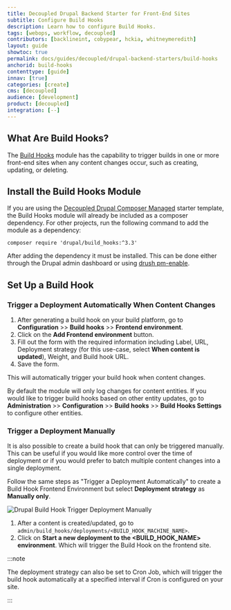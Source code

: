 ```yaml
---
title: Decoupled Drupal Backend Starter for Front-End Sites
subtitle: Configure Build Hooks
description: Learn how to configure Build Hooks.
tags: [webops, workflow, decoupled]
contributors: [backlineint, cobypear, hckia, whitneymeredith]
layout: guide
showtoc: true
permalink: docs/guides/decoupled/drupal-backend-starters/build-hooks
anchorid: build-hooks
contenttype: [guide]
innav: [true]
categories: [create]
cms: [decoupled]
audience: [development]
product: [decoupled]
integration: [--]
---
```


## What Are Build Hooks?

The [Build Hooks](https://www.drupal.org/project/build_hooks) module has the
capability to trigger builds in one or more front-end sites when any content
changes occur, such as creating, updating, or deleting.

## Install the Build Hooks Module

If you are using the [Decoupled Drupal Composer Managed](https://github.com/pantheon-systems/drupal-composer-managed)
starter template, the Build Hooks module will already be included as a composer dependency. For other projects, run the following command to add the module as a dependency:

```
composer require 'drupal/build_hooks:^3.3'
```

After adding the dependency it must be installed. This can be done either
through the Drupal admin dashboard or using [drush pm-enable](https://drushcommands.com/drush-9x/pm/pm:enable/).

## Set Up a Build Hook

### Trigger a Deployment Automatically When Content Changes

1. After generating a build hook on your build platform, go to
   **Configuration** >> **Build hooks** >> **Frontend environment**.
1. Click on the **Add Frontend environment** button.
1. Fill out the form with the required information including Label, URL,
   Deployment strategy (for this use-case, select **When content is updated**), Weight, and Build hook URL.
1. Save the form.

This will automatically trigger your build hook when content changes.

<Alert title="Note"  type="info" >

By default the module will only log changes for content entities. If you would like to trigger build hooks based on other entity updates, go to
**Administration** >> **Configuration** >> **Build hooks** >> **Build Hooks
Settings** to configure other entities.

</Alert>

### Trigger a Deployment Manually

It is also possible to create a build hook that can only be triggered manually. This can be useful if you would like more control over the time of deployment or if you would prefer to batch multiple content changes into a single deployment.

Follow the same steps as "Trigger a Deployment Automatically" to create a Build Hook Frontend Environment but select **Deployment strategy** as **Manually only**.

![Drupal Build Hook Trigger Deployment Manually](../../../static/img/drupal-trigger-deployment-manually.gif)

1. After a content is created/updated, go to
   `admin/build_hooks/deployments/<BUILD_HOOK_MACHINE_NAME>`.
2. Click on **Start a new deployment to the <BUILD_HOOK_NAME> environment**.
   Which will trigger the Build Hook on the frontend site.

:::note

The deployment strategy can also be set to Cron Job, which will trigger the
build hook automatically at a specified interval if Cron is configured on your
site.

:::
